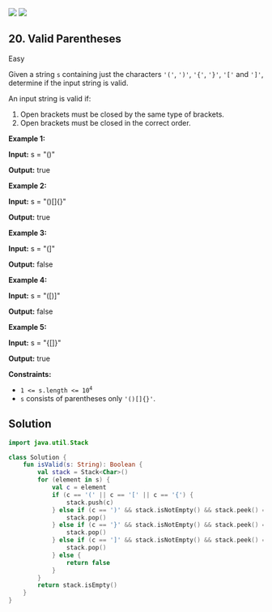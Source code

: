 [![](https://img.shields.io/github/stars/javadev/LeetCode-in-Kotlin?label=Stars&style=flat-square)](https://github.com/javadev/LeetCode-in-Kotlin)
[![](https://img.shields.io/github/forks/javadev/LeetCode-in-Kotlin?label=Fork%20me%20on%20GitHub%20&style=flat-square)](https://github.com/javadev/LeetCode-in-Kotlin/fork)

## 20\. Valid Parentheses

Easy

Given a string `s` containing just the characters `'('`, `')'`, `'{'`, `'}'`, `'['` and `']'`, determine if the input string is valid.

An input string is valid if:

1.  Open brackets must be closed by the same type of brackets.
2.  Open brackets must be closed in the correct order.

**Example 1:**

**Input:** s = "()"

**Output:** true

**Example 2:**

**Input:** s = "()[]{}"

**Output:** true

**Example 3:**

**Input:** s = "(]"

**Output:** false

**Example 4:**

**Input:** s = "([)]"

**Output:** false

**Example 5:**

**Input:** s = "{[]}"

**Output:** true

**Constraints:**

*   <code>1 <= s.length <= 10<sup>4</sup></code>
*   `s` consists of parentheses only `'()[]{}'`.

## Solution

```kotlin
import java.util.Stack

class Solution {
    fun isValid(s: String): Boolean {
        val stack = Stack<Char>()
        for (element in s) {
            val c = element
            if (c == '(' || c == '[' || c == '{') {
                stack.push(c)
            } else if (c == ')' && stack.isNotEmpty() && stack.peek() == '(') {
                stack.pop()
            } else if (c == '}' && stack.isNotEmpty() && stack.peek() == '{') {
                stack.pop()
            } else if (c == ']' && stack.isNotEmpty() && stack.peek() == '[') {
                stack.pop()
            } else {
                return false
            }
        }
        return stack.isEmpty()
    }
}
```